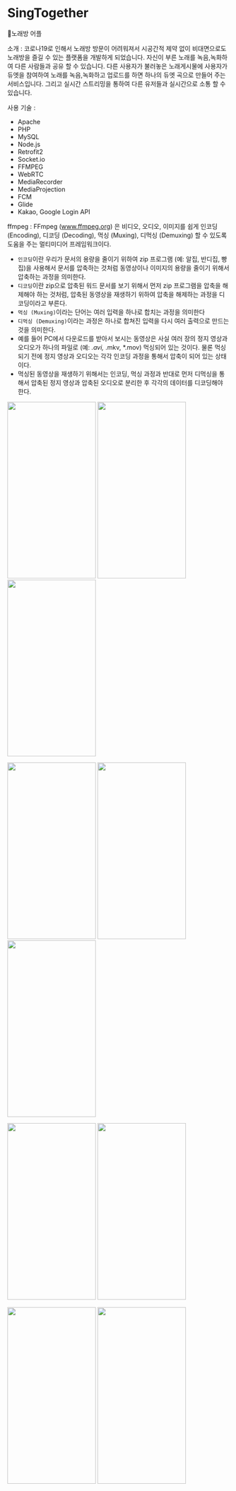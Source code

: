 # SingTogether

🎤노래방 어플

소개 : 코로나19로 인해서 노래방 방문이 어려워져서 시공간적 제약 없이 비대면으로도 노래방을 즐길 수 있는 플랫폼을 개발하게 되었습니다.
자신이 부른 노래를 녹음,녹화하여 다른 사람들과 공유 할 수 있습니다. 
다른 사용자가 불러놓은 노래게시물에 사용자가 듀엣을 참여하여 노래를 녹음,녹화하고 업로드를 하면 하나의 듀엣 곡으로 만들어 주는 서비스입니다.
그리고 실시간 스트리밍을 통하여 다른 유저들과 실시간으로 소통 할 수 있습니다.


사용 기술 : 
- Apache
- PHP
- MySQL
- Node.js
- Retrofit2
- Socket.io
- FFMPEG
- WebRTC
- MediaRecorder
- MediaProjection
- FCM
- Glide
- Kakao, Google Login API


ffmpeg :
FFmpeg (www.ffmpeg.org) 은 비디오, 오디오, 이미지를 쉽게 인코딩 (Encoding), 디코딩 (Decoding), 먹싱 (Muxing), 디먹싱 (Demuxing) 할 수 있도록 도움을 주는 멀티미디어 프레임워크이다.
- `인코딩`이란 우리가 문서의 용량을 줄이기 위하여 zip 프로그램 (예: 알집, 반디집, 빵집)을 사용해서 문서를 압축하는 것처럼 동영상이나 이미지의 용량을 줄이기 위해서 압축하는 과정을 의미한다.
- `디코딩`이란 zip으로 압축된 워드 문서를 보기 위해서 먼저 zip 프로그램을 압축을 해제해야 하는 것처럼, 압축된 동영상을 재생하기 위하여 압축을 해제하는 과정을 디코딩이라고 부른다.
- `먹싱 (Muxing)`이라는 단어는 여러 입력을 하나로 합치는 과정을 의미한다
- `디먹싱 (Demuxing)`이라는 과정은 하나로 합쳐진 입력을 다시 여러 출력으로 만드는 것을 의미한다.
- 예를 들어 PC에서 다운로드를 받아서 보시는 동영상은 사실 여러 장의 정지 영상과 오디오가 하나의 파일로 (예: *.avi,* .mkv, *.mov) 먹싱되어 있는 것이다. 물론 먹싱되기 전에 정지 영상과 오디오는 각각 인코딩 과정을 통해서 압축이 되어 있는 상태이다.
- 먹싱된 동영상을 재생하기 위해서는 인코딩, 먹싱 과정과 반대로 먼저 디먹싱을 통해서 압축된 정지 영상과 압축된 오디오로 분리한 후 각각의 데이터를 디코딩해야 한다.

<img width="200" height="400" src="https://user-images.githubusercontent.com/72755537/236798560-2c735a10-4f14-47be-ac5e-28d8c68aa500.jpeg"/> <img width="200" height="400" src="https://user-images.githubusercontent.com/72755537/236798758-ac5a5eb3-fc77-4454-a730-8bea9526b056.jpeg"/> <img width="200" height="400" src="https://user-images.githubusercontent.com/72755537/236798744-b43dfddd-8695-48b0-92ab-84bcd5d1fd13.jpeg"/>

<img width="200" height="400" src="https://user-images.githubusercontent.com/72755537/236800436-521706f1-5756-4515-8610-bc072fae0365.jpeg"/> <img width="200" height="400" src="https://user-images.githubusercontent.com/72755537/236800453-b52db320-20b4-4688-9b30-87ea5ef2c91d.jpeg"/> <img width="200" height="400" src="https://user-images.githubusercontent.com/72755537/236800463-9307c851-7b1f-48fe-be09-8bcba6f6c9d2.jpeg"/>

<img width="200" height="400" src="https://user-images.githubusercontent.com/72755537/236800473-aebd0b5c-70ef-451e-a89e-1976032318ce.jpeg"/> <img width="200" height="400" src="https://user-images.githubusercontent.com/72755537/236800485-b80a531a-5109-4d14-9c95-76f1c8198e33.jpeg"/>


<img width="200" height="400" src="https://user-images.githubusercontent.com/72755537/236802753-26e12e44-45d1-4a9a-bccb-3781a52524ed.jpeg"/> <img width="200" height="400" src="https://user-images.githubusercontent.com/72755537/236802814-c2bcd0d9-eb1c-4726-93be-83dac4c00704.jpeg"/>


